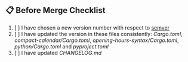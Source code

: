 

## 📋 Before Merge Checklist

1. [ ] I have chosen a new version number with respect to [semver](https://semver.org/)
2. [ ] I have updated the version in these files consistently: *Cargo.toml*, *compact-calendar/Cargo.toml*, *opening-hours-syntax/Cargo.toml*, *python/Cargo.toml* and *pyproject.toml*
3. [ ] I have updated *CHANGELOG.md*
